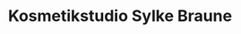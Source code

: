 ---
title: "Kosmetikstudio Sylke Braune"
url: /potsdam/kosmetikstudio-sylke-braune/
shop: Kosmetik
---
